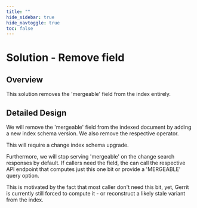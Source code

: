 ```yaml
---
title: ""
hide_sidebar: true
hide_navtoggle: true
toc: false
---
```


# Solution - Remove field

## <a id="overview"> Overview

This solution removes the 'mergeable' field from the index entirely.

## <a id="detailed-design"> Detailed Design

We will remove the 'mergeable' field from the indexed document by adding a new
index schema version. We also remove the respective operator.

This will require a change index schema upgrade.

Furthermore, we will stop serving 'mergeable' on the change search responses by
default. If callers need the field, the can call the respective API endpoint that
computes just this one bit or provide a 'MERGEABLE' query option.

This is motivated by the fact that most caller don't need this bit, yet, Gerrit
is currently still forced to compute it - or reconstruct a likely stale variant
from the index.
